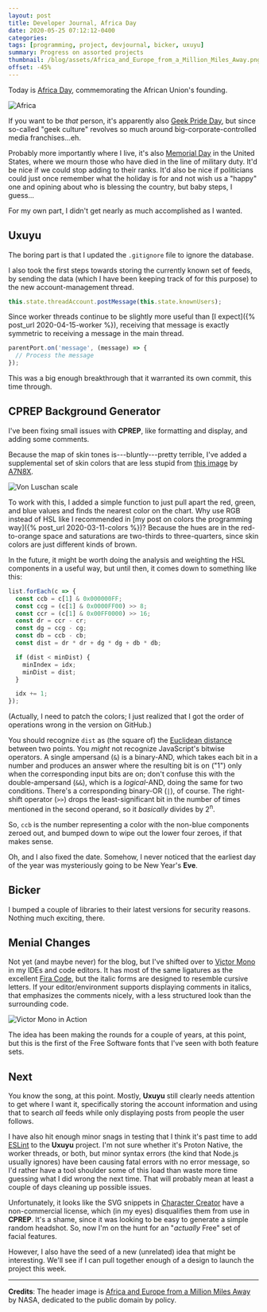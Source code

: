 ```yaml
---
layout: post
title: Developer Journal, Africa Day
date: 2020-05-25 07:12:12-0400
categories:
tags: [programming, project, devjournal, bicker, uxuyu]
summary: Progress on assorted projects
thumbnail: /blog/assets/Africa_and_Europe_from_a_Million_Miles_Away.png
offset: -45%
---
```


Today is [Africa Day](https://en.wikipedia.org/wiki/Africa_Day), commemorating the African Union's founding.

![Africa](/blog/assets/Africa_and_Europe_from_a_Million_Miles_Away.png "Africa")

If you want to be *that* person, it's apparently also [Geek Pride Day](https://en.wikipedia.org/wiki/Geek_Pride_Day), but since so-called "geek culture" revolves so much around big-corporate-controlled media franchises...eh.

Probably more importantly where I live, it's also [Memorial Day](https://en.wikipedia.org/wiki/Memorial_Day) in the United States, where we mourn those who have died in the line of military duty.  It'd be nice if we could stop adding to their ranks.  It'd also be nice if politicians could just once remember what the holiday is for and not wish us a "happy" one and opining about who is blessing the country, but baby steps, I guess...

For my own part, I didn't get nearly as much accomplished as I wanted.

## Uxuyu

The boring part is that I updated the `.gitignore` file to ignore the database.

I also took the first steps towards storing the currently known set of feeds, by sending the data (which I have been keeping track of for this purpose) to the new account-management thread.

```javascript
this.state.threadAccount.postMessage(this.state.knownUsers);
```

Since worker threads continue to be slightly more useful than [I expect]({% post_url 2020-04-15-worker %}), receiving that message is exactly symmetric to receiving a message in the main thread.

```javascript
parentPort.on('message', (message) => {
  // Process the message
});
```

This was a big enough breakthrough that it warranted its own commit, this time through.

## CPREP Background Generator

I've been fixing small issues with **CPREP**, like formatting and display, and adding some comments.

Because the map of skin tones is---bluntly---pretty terrible, I've added a supplemental set of skin colors that are less stupid from [this image](https://commons.wikimedia.org/wiki/File:Felix_von_Luschan_Skin_Color_chart2.svg) by [A7N8X](https://commons.wikimedia.org/wiki/User_talk:A7N8X).

![Von Luschan scale](/blog/assets/Felix_von_Luschan_Skin_Color_chart2.svg "Von Luschan scale")

To work with this, I added a simple function to just pull apart the red, green, and blue values and finds the nearest color on the chart.  Why use RGB instead of HSL like I recommended in [my post on colors the programming way]({% post_url 2020-03-11-colors %})?  Because the hues are in the red-to-orange space and saturations are two-thirds to three-quarters, since skin colors are just different kinds of brown.

In the future, it might be worth doing the analysis and weighting the HSL components in a useful way, but until then, it comes down to something like this:

```javascript
list.forEach(c => {
  const ccb = c[1] & 0x000000FF;
  const ccg = (c[1] & 0x0000FF00) >> 8;
  const ccr = (c[1] & 0x00FF0000) >> 16;
  const dr = ccr - cr;
  const dg = ccg - cg;
  const db = ccb - cb;
  const dist = dr * dr + dg * dg + db * db;

  if (dist < minDist) {
    minIndex = idx;
    minDist = dist;
  }

  idx += 1;
});
```

(Actually, I need to patch the colors; I just realized that I got the order of operations wrong in the version on GitHub.)

You should recognize `dist` as (the square of) the [Euclidean distance](https://en.wikipedia.org/wiki/Euclidean_distance) between two points.  You *might* not recognize JavaScript's bitwise operators.  A single ampersand (`&`) is a binary-AND, which takes each bit in a number and produces an answer where the resulting bit is on ("1") only when the corresponding input bits are on; don't confuse this with the double-ampersand (`&&`), which is a *logical*-AND, doing the same for two conditions.  There's a corresponding binary-OR (`|`), of course.  The right-shift operator (`>>`) drops the least-significant bit in the number of times mentioned in the second operand, so it *basically* divides by 2<sup>n</sup>.

So, `ccb` is the number representing a color with the non-blue components zeroed out, and bumped down to wipe out the lower four zeroes, if that makes sense.

Oh, and I also fixed the date.  Somehow, I never noticed that the earliest day of the year was mysteriously going to be New Year's **Eve**.

## Bicker

I bumped a couple of libraries to their latest versions for security reasons.  Nothing much exciting, there.

## Menial Changes

Not yet (and maybe never) for the blog, but I've shifted over to [Victor Mono](https://rubjo.github.io/victor-mono/) in my IDEs and code editors.  It has most of the same ligatures as the excellent [Fira Code](https://github.com/tonsky/FiraCode), but the italic forms are designed to resemble cursive letters.  If your editor/environment supports displaying comments in italics, that emphasizes the comments nicely, with a less structured look than the surrounding code.

![Victor Mono in Action](/blog/assets/screenshot-2020-05-25-07-08-21.png "Victor Mono in Action")

The idea has been making the rounds for a couple of years, at this point, but this is the first of the Free Software fonts that I've seen with both feature sets.

## Next

You know the song, at this point.  Mostly, **Uxuyu** still clearly needs attention to get where I want it, specifically storing the account information and using that to search *all* feeds while only displaying posts from people the user follows.

I have also hit enough minor snags in testing that I think it's past time to add [ESLint](https://eslint.org/) to the **Uxuyu** project.  I'm not sure whether it's Proton Native, the worker threads, or both, but minor syntax errors (the kind that Node.js usually ignores) have been causing fatal errors with no error message, so I'd rather have a tool shoulder some of this load than waste more time guessing what I did wrong the next time.  That will probably mean at least a couple of days cleaning up possible issues.

Unfortunately, it looks like the SVG snippets in [Character Creator](https://charactercreator.org/) have a non-commercial license, which (in my eyes) disqualifies them from use in **CPREP**.  It's a shame, since it was looking to be easy to generate a simple random headshot.  So, now I'm on the hunt for an "*actually* Free" set of facial features.

However, I also have the seed of a new (unrelated) idea that might be interesting.  We'll see if I can pull together enough of a design to launch the project this week.

* * *

**Credits**:  The header image is [Africa and Europe from a Million Miles Away](https://www.nasa.gov/image-feature/africa-and-europe-from-a-million-miles-away) by NASA, dedicated to the public domain by policy.
